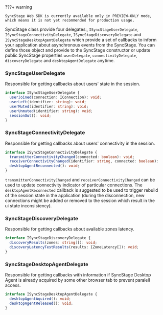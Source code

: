 ???+ warning

    SyncStage Web SDK is currently available only in PREVIEW-ONLY mode, which means it is not yet recommended for production usage.

SyncStage class provide four delegates:, `ISyncStageUserDelegate`,  `ISyncStageConnectivityDelegate`, `ISyncStageDiscoveryDelegate` and `ISyncStageDesktopAgentDelegate` which provide a set of callbacks to inform your application about asynchronous events from the SyncStage. You can define those object and provide to the SyncStage constructor or update public SyncStage properties `userDelegate`, `connectivityDelegate`, `discoveryDelegate` and `desktopAgentDelegate` anytime.

### SyncStageUserDelegate
Responsible for getting callbacks about users' state in the session.

```typescript
interface ISyncStageUserDelegate {
  userJoined(connection: IConnection): void;
  userLeft(identifier: string): void;
  userMuted(identifier: string): void;
  userUnmuted(identifier: string): void;
  sessionOut(): void;
}

```

### SyncStageConnectivityDelegate
Responsible for getting callbacks about users' connectivity in the session.

```typescript
interface ISyncStageConnectivityDelegate {
  transmitterConnectivityChanged(connected: boolean): void;
  receiverConnectivityChanged(identifier: string, connected: boolean): void;
  desktopAgentReconnected(): void;
}
```

`transmitterConnectivityChanged` and `receiverConnectivityChanged` can be used to update connectivity indicator of particular connections. The `desktopAgentReconnected` callback is suggested to be used to trigger rebuild of the session state in the application (during the disconnection, new connections might be added or removed to the session which result in the ui state inconsistency).


### SyncStageDiscoveryDelegate
Responsible for getting callbacks about available zones latency.

```typescript
interface ISyncStageDiscoveryDelegate {
  discoveryResults(zones: string[]): void;
  discoveryLatencyTestResults(results: IZoneLatency[]): void;
}
```



### SyncStageDesktopAgentDelegate
Responsible for getting callbacks with information if SyncStage Desktop Agent is already acquired by some other browser tab to prevent paralell access.

```typescript
interface ISyncStageDesktopAgentDelegate {
  desktopAgentAquired(): void;
  desktopAgentReleased(): void;
}
```
